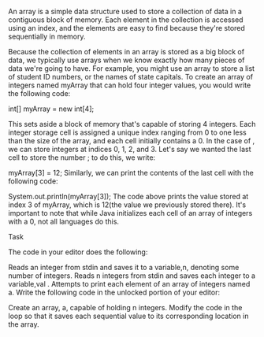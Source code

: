 An array is a simple data structure used to store a collection of data in a contiguous block of memory. Each element in the collection is accessed using an index, and the elements are easy to find because they're stored sequentially in memory.

Because the collection of elements in an array is stored as a big block of data, we typically use arrays when we know exactly how many pieces of data we're going to have. For example, you might use an array to store a list of student ID numbers, or the names of state capitals. To create an array of integers named myArray that can hold four integer values, you would write the following code:

int[] myArray = new int[4];

This sets aside a block of memory that's capable of storing 4 integers. Each integer storage cell is assigned a unique index ranging from 0 to one less than the size of the array, and each cell initially contains a 0. In the case of , we can store integers at indices 0, 1, 2, and 3. Let's say we wanted the last cell to store the number ; to do this, we write:

myArray[3] = 12;
Similarly, we can print the contents of the last cell with the following code:

System.out.println(myArray[3]);
The code above prints the value stored at index 3 of myArray, which is  12(the value we previously stored there). It's important to note that while Java initializes each cell of an array of integers with a 0, not all languages do this.

Task

The code in your editor does the following:

Reads an integer from stdin and saves it to a variable,n, denoting some number of integers.
Reads n integers from stdin and saves each integer to a variable,val .
Attempts to print each element of an array of integers named a.
Write the following code in the unlocked portion of your editor:

Create an array, a, capable of holding n  integers.
Modify the code in the loop so that it saves each sequential value to its corresponding location in the array. 
